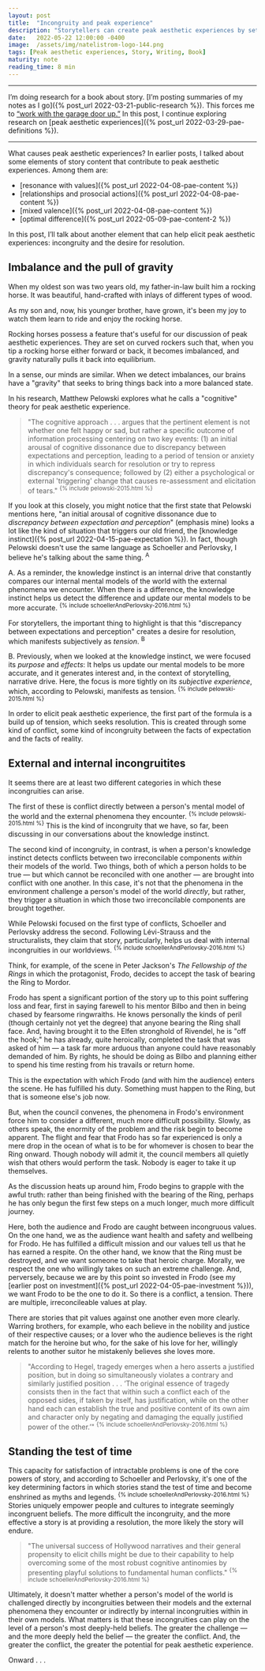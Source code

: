 ```yaml
---
layout: post
title:  "Incongruity and peak experience"
description: "Storytellers can create peak aesthetic experiences by setting up imbalances for which our brains naturally seek resolution."
date:   2022-05-22 12:00:00 -0400
image:  /assets/img/natelistrom-logo-144.png
tags: [Peak aesthetic experiences, Story, Writing, Book]
maturity: note
reading_time: 8 min
---
```


---

I’m doing research for a book about story. [I’m posting summaries of my notes as I go]({% post_url 2022-03-21-public-research %}). This forces me to [“work with the garage door up.”](https://notes.andymatuschak.org/Work_with_the_garage_door_up) In this post, I continue exploring research on [peak aesthetic experiences]({% post_url 2022-03-29-pae-definitions %}).

---

What causes peak aesthetic experiences? In earlier posts, I talked about some elements of story content that contribute to peak aesthetic experiences. Among them are:

- [resonance with values]({% post_url 2022-04-08-pae-content %})
- [relationships and prosocial actions]({% post_url 2022-04-08-pae-content %})
- [mixed valence]({% post_url 2022-04-08-pae-content %})
- [optimal difference]({% post_url 2022-05-09-pae-content-2 %})

In this post, I’ll talk about another element that can help elicit peak aesthetic experiences: incongruity and the desire for resolution.

## Imbalance and the pull of gravity

When my oldest son was two years old, my father-in-law built him a rocking horse. It was beautiful, hand-crafted with inlays of different types of wood.

As my son and, now, his younger brother, have grown, it's been my joy to watch them learn to ride and enjoy the rocking horse.

Rocking horses possess a feature that's useful for our discussion of peak aesthetic experiences. They are set on curved rockers such that, when you tip a rocking horse either forward or back, it becomes imbalanced, and gravity naturally pulls it back into equilibrium.

In a sense, our minds are similar. When we detect imbalances, our brains have a "gravity" that seeks to bring things back into a more balanced state.

In his research, Matthew Pelowski explores what he calls a "cognitive" theory for peak aesthetic experience.

> "The cognitive approach . . . argues that the pertinent element is not whether one felt happy or sad, but rather a specific outcome of information processing centering on two key events: (1) an initial arousal of cognitive dissonance due to discrepancy between expectations and perception, leading to a period of tension or anxiety in which individuals search for resolution or try to repress discrepancy's consequence; followed by (2) either a psychological or external 'triggering' change that causes re-assessment and elicitation of tears." <sup>{% include pelowski-2015.html %}</sup>

If you look at this closely, you might notice that the first state that Pelowski mentions here, "an initial arousal of cognitive dissonance due to _discrepancy between expectation and perception_" (emphasis mine) looks a lot like the kind of situation that triggers our old friend, the [knowledge instinct]({% post_url 2022-04-15-pae-expectation %}). In fact, though Pelowski doesn't use the same language as Schoeller and Perlovsky, I believe he's talking about the same thing. <sup class="aside">A</sup>

<aside>A. As a reminder, the knowledge instinct is an internal drive that constantly compares our internal mental models of the world with the external phenomena we encounter. When there is a difference, the knowledge instinct helps us detect the difference and update our mental models to be more accurate. <sup>{% include schoellerAndPerlovsky-2016.html %}</sup></aside>

For storytellers, the important thing to highlight is that this "discrepancy between expectations and perception" creates a desire for resolution, which manifests subjectively as _tension_. <sup class="aside">B</sup>

<aside>B. Previously, when we looked at the knowledge instinct, we were focused its <em>purpose</em> and <em>effects</em>: It helps us update our mental models to be more accurate, and it generates interest and, in the context of storytelling, narrative drive. Here, the focus is more tightly on its <em>subjective experience</em>, which, according to Pelowski, manifests as tension. <sup>{% include pelowski-2015.html %}</sup></aside>

In order to elicit peak aesthetic experience, the first part of the formula is a build up of tension, which seeks resolution. This is created through some kind of conflict, some kind of incongruity between the facts of expectation and the facts of reality.

## External and internal incongruitites

It seems there are at least two different categories in which these incongruities can arise.

The first of these is conflict directly between a person's mental model of the world and the external phenomena they encounter. <sup>{% include pelowski-2015.html %}</sup> This is the kind of incongruity that we have, so far, been discussing in our conversations about the knowledge instinct.

The second kind of incongruity, in contrast, is when a person's knowledge instinct detects conflicts between two irreconcilable components _within_ their models of the world. Two things, both of which a person holds to be true — but which cannot be reconciled with one another — are brought into conflict with one another. In this case, it's not that the phenomena in the environment challenge a person's model of the world _directly_, but rather, they trigger a situation in which those two irreconcilable components are brought together.

While Pelowski focused on the first type of conflicts, Schoeller and Perlovsky address the second. Following Lévi-Strauss and the structuralists, they claim that story, particularly, helps us deal with internal incongruities in our worldviews. <sup>{% include schoellerAndPerlovsky-2016.html %}</sup>

Think, for example, of the scene in Peter Jackson's _The Fellowship of the Rings_ in which the protagonist, Frodo, decides to accept the task of bearing the Ring to Mordor. 

Frodo has spent a significant portion of the story up to this point suffering loss and fear, first in saying farewell to his mentor Bilbo and then in being chased by fearsome ringwraiths. He knows personally the kinds of peril (though certainly not yet the degree) that anyone bearing the Ring shall face. And, having brought it to the Elfen stronghold of Rivendel, he is "off the hook;" he has already, quite heroically, completed the task that was asked of him &mdash; a task far more arduous than anyone could have reasonably demanded of him. By rights, he should be doing as Bilbo and planning either to spend his time resting from his travails or return home.

This is the expectation with which Frodo (and with him the audience) enters the scene. He has fulfilled his duty. Something must happen to the Ring, but that is someone else's job now.

But, when the council convenes, the phenomena in Frodo's environment force him to consider a different, much more difficult possibility. Slowly, as others speak, the enormity of the problem and the risk begin to become apparent. The flight and fear that Frodo has so far experienced is only a mere drop in the ocean of what is to be for whomever is chosen to bear the Ring onward. Though nobody will admit it, the council members all quietly wish that others would perform the task. Nobody is eager to take it up themselves.

As the discussion heats up around him, Frodo begins to grapple with the awful truth: rather than being finished with the bearing of the Ring, perhaps he has only begun the first few steps on a much longer, much more difficult journey.

Here, both the audience and Frodo are caught between incongruous values. On the one hand, we as the audience want health and safety and wellbeing for Frodo. He has fulfilled a difficult mission and our values tell us that he has earned a respite. On the other hand, we know that the Ring must be destroyed, and we want someone to take that heroic charge. Morally, we respect the one who willingly takes on such an extreme challenge. And, perversely, because we are by this point so invested in Frodo (see my [earlier post on investment]({% post_url 2022-04-05-pae-investment %})), we want Frodo to be the one to do it. So there is a conflict, a tension. There are multiple, irreconcileable values at play.

There are stories that pit values against one another even more clearly. Warring brothers, for example, who each believe in the nobility and justice of their respective causes; or a lover who the audience believes is the right match for the heroine but who, for the sake of his love for her, willingly relents to another suitor he mistakenly believes she loves more.

> "According to Hegel, tragedy emerges when a hero asserts a justified position, but in doing so simultaneously violates a contrary and similarly justified position . . . &lsquo;The original essence of tragedy consists then in the fact that within such a conflict each of the opposed sides, if taken by itself, has justification, while on the other hand each can establish the true and positive content of its own aim and character only by negating and damaging the equally justified power of the other.&rsquo;" <sup>{% include schoellerAndPerlovsky-2016.html %}</sup>

## Standing the test of time

This capacity for satisfaction of intractable problems is one of the core powers of story, and according to Schoeller and Perlovsky, it's one of the key determining factors in which stories stand the test of time and become enshrined as myths and legends. <sup>{% include schoellerAndPerlovsky-2016.html %}</sup> Stories uniquely empower people and cultures to integrate seemingly incongruent beliefs. The more difficult the incongruity, and the more effective a story is at providing a resolution, the more likely the story will endure. 

> "The universal success of Hollywood narratives and their general propensity to elicit chills might be due to their capability to help overcoming some of the most robust cognitive antinomies by presenting playful solutions to fundamental human conflicts." <sup>{% include schoellerAndPerlovsky-2016.html %}</sup>

Ultimately, it doesn't matter whether a person's model of the world is challenged directly by incongruities between their models and the external phenomena they encounter or indirectly by internal incongruities within in their own models. What matters is that these incongruities can play on the level of a person's most deeply-held beliefs. The greater the challenge &mdash; and the more deeply held the belief &mdash; the greater the conflict. And, the greater the conflict, the greater the potential for peak aesthetic experience.

Onward . . .